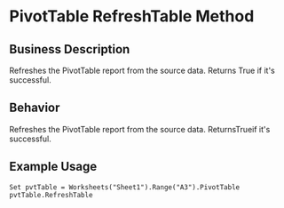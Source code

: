 # PivotTable RefreshTable Method

## Business Description
Refreshes the PivotTable report from the source data. Returns True if it's successful.

## Behavior
Refreshes the PivotTable report from the source data. ReturnsTrueif it's successful.

## Example Usage
```vba
Set pvtTable = Worksheets("Sheet1").Range("A3").PivotTable 
pvtTable.RefreshTable
```
